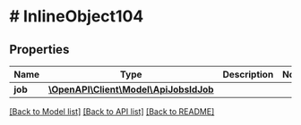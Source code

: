 # # InlineObject104

## Properties

Name | Type | Description | Notes
------------ | ------------- | ------------- | -------------
**job** | [**\OpenAPI\Client\Model\ApiJobsIdJob**](ApiJobsIdJob.md) |  |

[[Back to Model list]](../../README.md#models) [[Back to API list]](../../README.md#endpoints) [[Back to README]](../../README.md)
